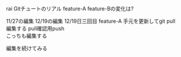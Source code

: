 rai
Gitチュートのリアル
feature-A
feature-Bの変化は?

11/27の編集
12/19の編集
12/19日三回目
feature-A
手元を更新してgit pull\
編集する
pull確認用push\
こっちも編集する

編集を続けてみる